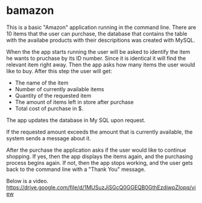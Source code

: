 # bamazon

This is a basic "Amazon" application running in the command line. There are 10 items that the user can purchase, the database that contains the table with the availabe products with their descripitions was created with MySQL.

When the the app starts running the user will be asked to identify the item he wants to pruchase by its ID number. Since it is identical it will find the relevant item right away. Then the app asks how many items the user would like to buy. After this step the user will get:
  - The name of the item
  - Number of currently available items
  - Quantity of the requested item
  - The amount of items left in store after purchase
  - Total cost of purchase in $.
  
The app updates the database in My SQL upon request.

If the requested amount exceeds the amount that is currently available, the system sends a message about it.
  
After the purchase the application asks if the user would like to continue shopping. If yes, then the app displays the items again, and the purchasing process begins again. If not, then the app stops working, and the user gets back to the command line with a "Thank You" message.

Below is a video.
https://drive.google.com/file/d/1MUSuzJjSGcQ0GGEQB0GthEzdiwpZIopq/view
